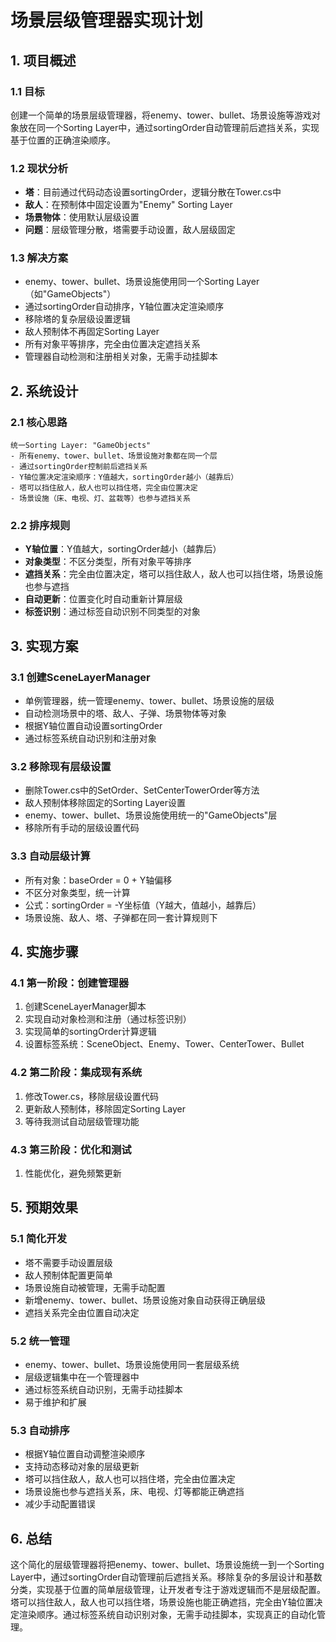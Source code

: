 # 场景层级管理器实现计划

## 1. 项目概述

### 1.1 目标
创建一个简单的场景层级管理器，将enemy、tower、bullet、场景设施等游戏对象放在同一个Sorting Layer中，通过sortingOrder自动管理前后遮挡关系，实现基于位置的正确渲染顺序。

### 1.2 现状分析
- **塔**：目前通过代码动态设置sortingOrder，逻辑分散在Tower.cs中
- **敌人**：在预制体中固定设置为"Enemy" Sorting Layer
- **场景物体**：使用默认层级设置
- **问题**：层级管理分散，塔需要手动设置，敌人层级固定

### 1.3 解决方案
- enemy、tower、bullet、场景设施使用同一个Sorting Layer（如"GameObjects"）
- 通过sortingOrder自动排序，Y轴位置决定渲染顺序
- 移除塔的复杂层级设置逻辑
- 敌人预制体不再固定Sorting Layer
- 所有对象平等排序，完全由位置决定遮挡关系
- 管理器自动检测和注册相关对象，无需手动挂脚本

## 2. 系统设计

### 2.1 核心思路
```
统一Sorting Layer: "GameObjects"
- 所有enemy、tower、bullet、场景设施对象都在同一个层
- 通过sortingOrder控制前后遮挡关系
- Y轴位置决定渲染顺序：Y值越大，sortingOrder越小（越靠后）
- 塔可以挡住敌人，敌人也可以挡住塔，完全由位置决定
- 场景设施（床、电视、灯、盆栽等）也参与遮挡关系
```

### 2.2 排序规则
- **Y轴位置**：Y值越大，sortingOrder越小（越靠后）
- **对象类型**：不区分类型，所有对象平等排序
- **遮挡关系**：完全由位置决定，塔可以挡住敌人，敌人也可以挡住塔，场景设施也参与遮挡
- **自动更新**：位置变化时自动重新计算层级
- **标签识别**：通过标签自动识别不同类型的对象

## 3. 实现方案

### 3.1 创建SceneLayerManager
- 单例管理器，统一管理enemy、tower、bullet、场景设施的层级
- 自动检测场景中的塔、敌人、子弹、场景物体等对象
- 根据Y轴位置自动设置sortingOrder
- 通过标签系统自动识别和注册对象

### 3.2 移除现有层级设置
- 删除Tower.cs中的SetOrder、SetCenterTowerOrder等方法
- 敌人预制体移除固定的Sorting Layer设置
- enemy、tower、bullet、场景设施使用统一的"GameObjects"层
- 移除所有手动的层级设置代码

### 3.3 自动层级计算
- 所有对象：baseOrder = 0 + Y轴偏移
- 不区分对象类型，统一计算
- 公式：sortingOrder = -Y坐标值（Y越大，值越小，越靠后）
- 场景设施、敌人、塔、子弹都在同一套计算规则下

## 4. 实施步骤

### 4.1 第一阶段：创建管理器
1. 创建SceneLayerManager脚本
2. 实现自动对象检测和注册（通过标签识别）
3. 实现简单的sortingOrder计算逻辑
4. 设置标签系统：SceneObject、Enemy、Tower、CenterTower、Bullet

### 4.2 第二阶段：集成现有系统
1. 修改Tower.cs，移除层级设置代码
2. 更新敌人预制体，移除固定Sorting Layer
3. 等待我测试自动层级管理功能

### 4.3 第三阶段：优化和测试
1. 性能优化，避免频繁更新

## 5. 预期效果

### 5.1 简化开发
- 塔不需要手动设置层级
- 敌人预制体配置更简单
- 场景设施自动被管理，无需手动配置
- 新增enemy、tower、bullet、场景设施对象自动获得正确层级
- 遮挡关系完全由位置自动决定

### 5.2 统一管理
- enemy、tower、bullet、场景设施使用同一套层级系统
- 层级逻辑集中在一个管理器中
- 通过标签系统自动识别，无需手动挂脚本
- 易于维护和扩展

### 5.3 自动排序
- 根据Y轴位置自动调整渲染顺序
- 支持动态移动对象的层级更新
- 塔可以挡住敌人，敌人也可以挡住塔，完全由位置决定
- 场景设施也参与遮挡关系，床、电视、灯等都能正确遮挡
- 减少手动配置错误

## 6. 总结

这个简化的层级管理器将把enemy、tower、bullet、场景设施统一到一个Sorting Layer中，通过sortingOrder自动管理前后遮挡关系。移除复杂的多层设计和基数分类，实现基于位置的简单层级管理，让开发者专注于游戏逻辑而不是层级配置。塔可以挡住敌人，敌人也可以挡住塔，场景设施也能正确遮挡，完全由Y轴位置决定渲染顺序。通过标签系统自动识别对象，无需手动挂脚本，实现真正的自动化管理。
